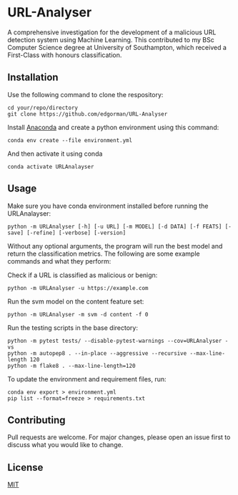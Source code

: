 # URL-Analyser

A comprehensive investigation for the development of a malicious URL detection system using Machine Learning. This contributed to my BSc Computer Science degree at University of Southampton, which received a First-Class with honours classification.

## Installation
Use the following command to clone the respository:
```
cd your/repo/directory
git clone https://github.com/edgorman/URL-Analyser
```

Install [Anaconda](https://www.anaconda.com/) and create a python environment using this command:
```
conda env create --file environment.yml
```

And then activate it using conda
```
conda activate URLAnalayser
```

## Usage
Make sure you have conda environment installed before running the URLAnalayser:
```
python -m URLAnalyser [-h] [-u URL] [-m MODEL] [-d DATA] [-f FEATS] [-save] [-refine] [-verbose] [-version]
```
Without any optional arguments, the program will run the best model and return the classification metrics. The following are some example commands and what they perform:

Check if a URL is classified as malicious or benign:
```
python -m URLAnalyser -u https://example.com
```

Run the svm model on the content feature set:
```
python -m URLAnalyser -m svm -d content -f 0
```

Run the testing scripts in the base directory:
```
python -m pytest tests/ --disable-pytest-warnings --cov=URLAnalyser -vs
python -m autopep8 . --in-place --aggressive --recursive --max-line-length 120
python -m flake8 . --max-line-length=120
```

To update the environment and requirement files, run:
```
conda env export > environment.yml
pip list --format=freeze > requirements.txt
```

## Contributing
Pull requests are welcome. For major changes, please open an issue first to discuss what you would like to change.

## License
[MIT](https://choosealicense.com/licenses/mit/)
